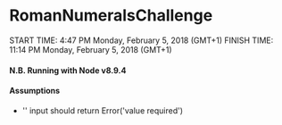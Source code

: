 # RomanNumeralsChallenge

START TIME: 4:47 PM Monday, February 5, 2018 (GMT+1)
FINISH TIME: 11:14 PM Monday, February 5, 2018 (GMT+1)


#### N.B. Running with Node v8.9.4

#### Assumptions
 - '' input should return Error('value required')
